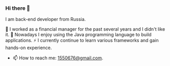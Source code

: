 ### Hi there 👋
I am back-end developer from Russia.

🔭 I worked as a financial manager for the past several years and I didn't like it.
🌱 Nowadays I enjoy using the Java programming language to build applications.
⚡ I currently continue to learn various frameworks and gain hands-on experience.
- 📫 How to reach me: 1550676@gmail.com.

<!--
**1550676/1550676** is a ✨ _special_ ✨ repository because its `README.md` (this file) appears on your GitHub profile.

Here are some ideas to get you started:

- 🔭 I’m currently working on ...
- 🌱 I’m currently learning ...
- 👯 I’m looking to collaborate on ...
- 🤔 I’m looking for help with ...
- 💬 Ask me about ...
- 📫 How to reach me: 1550676@gmail.com
- 😄 Pronouns: ...
- ⚡ Fun fact: ...
-->
